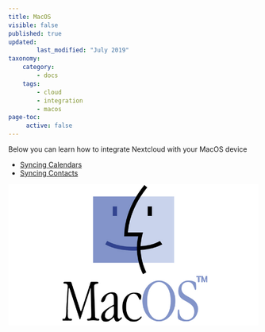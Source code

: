 ```yaml
---
title: MacOS
visible: false
published: true
updated:
        last_modified: "July 2019"
taxonomy:
    category:
        - docs
    tags:
        - cloud
        - integration
        - macos
page-toc:
     active: false
---
```


Below you can learn how to integrate Nextcloud with your MacOS device
- [Syncing Calendars](calendar-syncing)
- [Syncing Contacts](contact-syncing)

![](macos.jpg)
